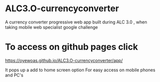 # ALC3.O-currencyconverter
A currency converter progressive web app built during ALC 3.0 , when taking mobile web specialist google challenge


# To access on github pages click
https://oyewoas.github.io/ALC3.O-currencyconverter/app/


It pops up a add to home screen option For easy access on mobile phones and PC's


